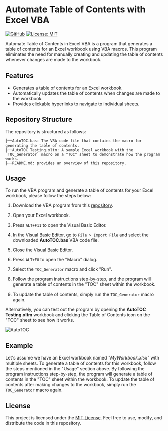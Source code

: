 # Automate Table of Contents with Excel VBA
[![GitHub][github_badge]][github_link]
[![License: MIT](https://img.shields.io/badge/License-MIT-yellow.svg)](https://opensource.org/licenses/MIT)

Automate Table of Contents in Excel VBA is a program that generates a table of contents for an Excel workbook using VBA macros. This program eliminates the need for manually creating and updating the table of contents whenever changes are made to the workbook.

## Features

- Generates a table of contents for an Excel workbook.
- Automatically updates the table of contents when changes are made to the workbook.
- Provides clickable hyperlinks to navigate to individual sheets.

## Repository Structure

The repository is structured as follows:
```
├──AutoTOC.bas: The VBA code file that contains the macro for generating the table of contents.
├──AutoTOC Testing.xltm: A sample Excel workbook with the `TOC_Generator` macro on a "TOC" sheet to demonstrate how the program works.
├──README.md: provides an overview of this repository.
```

## Usage

To run the VBA program and generate a table of contents for your Excel workbook, please follow the steps below:

1. Download the VBA program from this [repository](https://github.com/MaxineXiong/AutomateTableOfContentsInExcel).

2. Open your Excel workbook.

3. Press `ALT+F11` to open the Visual Basic Editor.

4. In the Visual Basic Editor, go to `File > Import File` and select the downloaded **AutoTOC.bas** VBA code file.

5. Close the Visual Basic Editor.

6. Press `ALT+F8` to open the "Macro" dialog.

7. Select the `TOC_Generator` macro and click "Run".

8. Follow the program instructions step-by-step, and the program will generate a table of contents in the "TOC" sheet within the workbook.

9. To update the table of contents, simply run the `TOC_Generator` macro again.

Alternatively, you can test out the program by opening the **AutoTOC Testing.xltm** workbook and clicking the Table of Contents icon on the "TOC" sheet to see how it works.


![AutoTOC](https://github.com/MaxineXiong/AutomateTableOfContentsInExcel/assets/55864839/10a48f40-bd39-41a7-86d1-58ab9f9b53ba)


## Example

Let's assume we have an Excel workbook named *"MyWorkbook.xlsx"* with multiple sheets. To generate a table of contents for this workbook, follow the steps mentioned in the "Usage" section above. By following the program instructions step-by-step, the program will generate a table of contents in the "TOC" sheet within the workbook. To update the table of contents after making changes to the workbook, simply run the `TOC_Generator` macro again.

## License

This project is licensed under the [MIT License](https://choosealicense.com/licenses/mit/). Feel free to use, modify, and distribute the code in this repository.

[github_badge]: https://badgen.net/badge/icon/GitHub?icon=github&color=black&label
[github_link]: https://github.com/MaxineXiong
